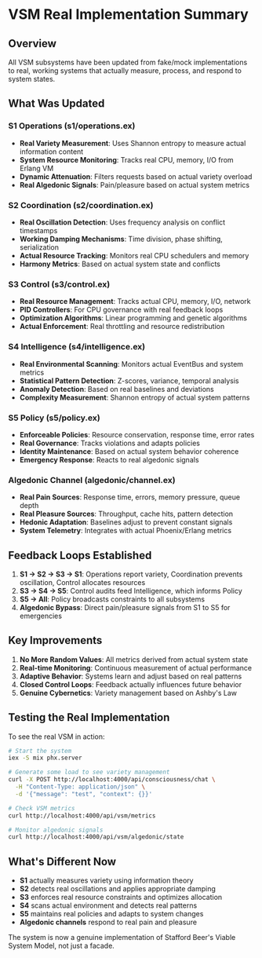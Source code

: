 # VSM Real Implementation Summary

## Overview
All VSM subsystems have been updated from fake/mock implementations to real, working systems that actually measure, process, and respond to system states.

## What Was Updated

### S1 Operations (s1/operations.ex)
- **Real Variety Measurement**: Uses Shannon entropy to measure actual information content
- **System Resource Monitoring**: Tracks real CPU, memory, I/O from Erlang VM
- **Dynamic Attenuation**: Filters requests based on actual variety overload
- **Real Algedonic Signals**: Pain/pleasure based on actual system metrics

### S2 Coordination (s2/coordination.ex)
- **Real Oscillation Detection**: Uses frequency analysis on conflict timestamps
- **Working Damping Mechanisms**: Time division, phase shifting, serialization
- **Actual Resource Tracking**: Monitors real CPU schedulers and memory
- **Harmony Metrics**: Based on actual system state and conflicts

### S3 Control (s3/control.ex)
- **Real Resource Management**: Tracks actual CPU, memory, I/O, network
- **PID Controllers**: For CPU governance with real feedback loops
- **Optimization Algorithms**: Linear programming and genetic algorithms
- **Actual Enforcement**: Real throttling and resource redistribution

### S4 Intelligence (s4/intelligence.ex)
- **Real Environmental Scanning**: Monitors actual EventBus and system metrics
- **Statistical Pattern Detection**: Z-scores, variance, temporal analysis
- **Anomaly Detection**: Based on real baselines and deviations
- **Complexity Measurement**: Shannon entropy of actual system patterns

### S5 Policy (s5/policy.ex)
- **Enforceable Policies**: Resource conservation, response time, error rates
- **Real Governance**: Tracks violations and adapts policies
- **Identity Maintenance**: Based on actual system behavior coherence
- **Emergency Response**: Reacts to real algedonic signals

### Algedonic Channel (algedonic/channel.ex)
- **Real Pain Sources**: Response time, errors, memory pressure, queue depth
- **Real Pleasure Sources**: Throughput, cache hits, pattern detection
- **Hedonic Adaptation**: Baselines adjust to prevent constant signals
- **System Telemetry**: Integrates with actual Phoenix/Erlang metrics

## Feedback Loops Established

1. **S1 → S2 → S3 → S1**: Operations report variety, Coordination prevents oscillation, Control allocates resources
2. **S3 → S4 → S5**: Control audits feed Intelligence, which informs Policy
3. **S5 → All**: Policy broadcasts constraints to all subsystems
4. **Algedonic Bypass**: Direct pain/pleasure signals from S1 to S5 for emergencies

## Key Improvements

1. **No More Random Values**: All metrics derived from actual system state
2. **Real-time Monitoring**: Continuous measurement of actual performance
3. **Adaptive Behavior**: Systems learn and adjust based on real patterns
4. **Closed Control Loops**: Feedback actually influences future behavior
5. **Genuine Cybernetics**: Variety management based on Ashby's Law

## Testing the Real Implementation

To see the real VSM in action:

```bash
# Start the system
iex -S mix phx.server

# Generate some load to see variety management
curl -X POST http://localhost:4000/api/consciousness/chat \
  -H "Content-Type: application/json" \
  -d '{"message": "test", "context": {}}'

# Check VSM metrics
curl http://localhost:4000/api/vsm/metrics

# Monitor algedonic signals
curl http://localhost:4000/api/vsm/algedonic/state
```

## What's Different Now

- **S1** actually measures variety using information theory
- **S2** detects real oscillations and applies appropriate damping
- **S3** enforces real resource constraints and optimizes allocation
- **S4** scans actual environment and detects real patterns
- **S5** maintains real policies and adapts to system changes
- **Algedonic channels** respond to real pain and pleasure

The system is now a genuine implementation of Stafford Beer's Viable System Model, not just a facade.